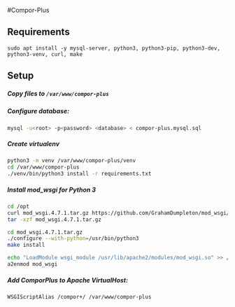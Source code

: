#Compor-Plus

## Requirements
```
sudo apt install -y mysql-server, python3, python3-pip, python3-dev, python3-venv, curl, make
```
## Setup
##### Copy files to `/var/www/compor-plus`

##### Configure database: 
```bash
mysql -u<root> -p<password> <database> < compor-plus.mysql.sql
```


##### Create virtualenv
```bash
python3 -m venv /var/www/compor-plus/venv
cd /var/www/compor-plus
./venv/bin/python3 install -r requirements.txt
```

##### Install mod_wsgi for Python 3
```bash
cd /opt
curl mod_wsgi.4.7.1.tar.gz https://github.com/GrahamDumpleton/mod_wsgi/archive/4.7.1.tar.gz
tar -xzf mod_wsgi.4.7.1.tar.gz

cd mod_wsgi.4.7.1.tar.gz
./configure --with-python=/usr/bin/python3
make install

echo "LoadModule wsgi_module /usr/lib/apache2/modules/mod_wsgi.so" >> /etc/apache2/mods-available/mod_wsgi.load
a2enmod mod_wsgi
```

##### Add ComporPlus to Apache VirtualHost:
```
WSGIScriptAlias /compor+/ /var/www/compor-plus
```
